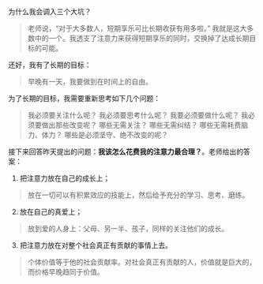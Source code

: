 
为什么我会调入三个大坑？
> 老师说，“对于大多数人，短期享乐可比长期收获有用多啦。” 我就是这大多数中的一个。我透支了注意力来获得短期享乐的同时，交换掉了达成长期目标的可能。

还好，我有了长期的目标：
> 早晚有一天，我要做到在时间上的自由。

为了长期的目标，我需要重新思考如下几个问题：
> 我必须要关注什么呢？
> 我必须要思考什么呢？
> 我要必须要做什么呢？
> 我必须要做出那些改变呢？
> 哪些无需关注？
> 哪些无需纠结？
> 哪些无需耗费脑力、体力？
> 哪些是必须坚守、绝不改变的呢？

接下来回答昨天提出的问题：**我该怎么花费我的注意力最合理？**。老师给出的答案：

1. 把注意力放在自己的成长上；
> 放在一切可以有积累效应的技能上，然后给予充分的学习、思考、磨练。

2. 放在自己的真爱上；
> 放到爱的人身上：父母、另一半、孩子，同样的关注他们的成长。

3. 把注意力放在对整个社会真正有贡献的事情上去。
> 个体价值等于他的社会贡献率。对社会真正有贡献的人，价值就是巨大的，而价格早晚趋同于价值。



